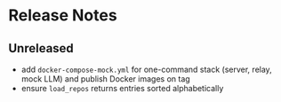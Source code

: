 # Release Notes

## Unreleased

- add `docker-compose-mock.yml` for one-command stack (server, relay, mock LLM)
  and publish Docker images on tag
- ensure `load_repos` returns entries sorted alphabetically
